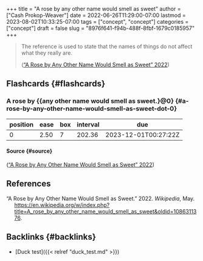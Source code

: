+++
title = "A rose by any other name would smell as sweet"
author = ["Cash Prokop-Weaver"]
date = 2022-06-26T11:29:00-07:00
lastmod = 2023-08-02T10:33:25-07:00
tags = ["concept", "concept"]
categories = ["concept"]
draft = false
slug = "8976f641-f94b-488f-8fbf-1679c0185957"
+++

> The reference is used to state that the names of things do not affect what they really are.
>
> (<a href="#citeproc_bib_item_1">“A Rose by Any Other Name Would Smell as Sweet” 2022</a>)


## Flashcards {#flashcards}


### A rose by {{any other name would smell as sweet.}@0} {#a-rose-by-any-other-name-would-smell-as-sweet-dot-0}

| position | ease | box | interval | due                  |
|----------|------|-----|----------|----------------------|
| 0        | 2.50 | 7   | 202.36   | 2023-12-01T00:27:22Z |


#### Source {#source}

(<a href="#citeproc_bib_item_1">“A Rose by Any Other Name Would Smell as Sweet” 2022</a>)

## References

<style>.csl-entry{text-indent: -1.5em; margin-left: 1.5em;}</style><div class="csl-bib-body">
  <div class="csl-entry"><a id="citeproc_bib_item_1"></a>“A Rose by Any Other Name Would Smell as Sweet.” 2022. <i>Wikipedia</i>, May. <a href="https://en.wikipedia.org/w/index.php?title=A_rose_by_any_other_name_would_smell_as_sweet&oldid=1086311376">https://en.wikipedia.org/w/index.php?title=A_rose_by_any_other_name_would_smell_as_sweet&#38;oldid=1086311376</a>.</div>
</div>


## Backlinks {#backlinks}

-   [Duck test]({{< relref "duck_test.md" >}})
